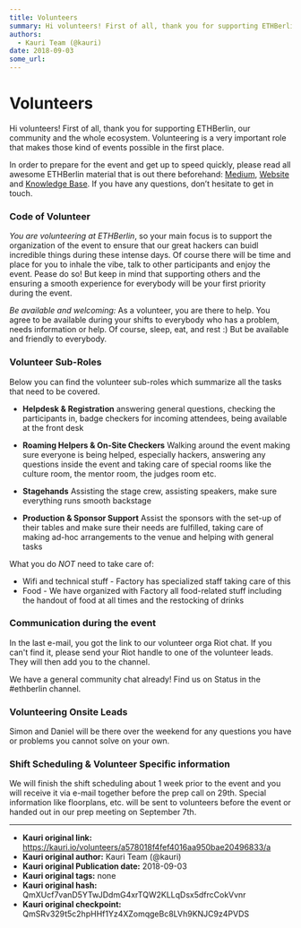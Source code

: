 ```yaml
---
title: Volunteers
summary: Hi volunteers! First of all, thank you for supporting ETHBerlin, our community and the whole ecosystem. Volunteering is a very important role that makes those kind of events possible in the first place. In order to prepare for the event and get up to speed quickly, please read all awesome ETHBerlin material that is out there beforehand- Medium, Website and Knowledge Base. If you have any questions, don’t hesitate to get in touch. Code of Volunteer You are volunteering at ETHBerlin, so your main
authors:
  - Kauri Team (@kauri)
date: 2018-09-03
some_url: 
---
```


# Volunteers


Hi volunteers! 
First of all, thank you for supporting ETHBerlin, our community and the whole ecosystem.
Volunteering is a very important role that makes those kind of events possible in the first place.

In order to prepare for the event and get up to speed quickly, please read all awesome ETHBerlin material that is out there beforehand: [Medium](https://medium.com/ethberlin), [Website](http://ethberlin.com) and [Knowledge Base](https://beta.kauri.io/article/75f1de6eb6c04ababf1aba0213f886a5).
If you have any questions, don’t hesitate to get in touch.

### Code of Volunteer
*You are volunteering at ETHBerlin*, so your main focus is to support the organization of the event to ensure that our great hackers can buidl incredible things during these intense days. Of course there will be time and place for you to inhale the vibe, talk to other participants and enjoy the event. Pease do so! But keep in mind that supporting others and the ensuring a smooth experience for everybody will be your first priority during the event.

*Be available and welcoming:* As a volunteer, you are there to help. You agree to be available during your shifts to everybody who has a problem, needs information or help. Of course, sleep, eat, and rest :) But be available and friendly to everybody.

### Volunteer Sub-Roles
Below you can find the volunteer sub-roles which summarize all the tasks that need to be covered.

- **Helpdesk & Registration** answering general questions, checking the participants in, badge checkers for incoming attendees, being available at the front desk

- **Roaming Helpers & On-Site Checkers** Walking around the event making sure everyone is being helped, especially hackers, answering any questions inside the event and taking care of special rooms like the culture room, the mentor room, the judges room etc.

- **Stagehands** Assisting the stage crew,  assisting speakers, make sure everything runs smooth backstage

- **Production & Sponsor Support** Assist the sponsors with the set-up of their tables and make sure their needs are fulfilled, taking care of making ad-hoc arrangements to the venue and helping with general tasks


What you do *NOT* need to take care of:
- Wifi and technical stuff - Factory has specialized staff taking care of this
- Food - We have organized with Factory all food-related stuff including the handout of food at all times and the restocking of drinks

### Communication during the event

In the last e-mail, you got the link to our volunteer orga Riot chat. If you can't find it, please send your Riot handle to one of the volunteer leads. They will then add you to the channel.

We have a general community chat already! Find us on Status in the #ethberlin channel.

### Volunteering Onsite Leads

Simon and Daniel will be there over the weekend for any questions you have or problems you cannot solve on your own.

### Shift Scheduling & Volunteer Specific information

We will finish the shift scheduling about 1 week prior to the event and you will receive it via e-mail together before the prep call on 29th. Special information like floorplans, etc. will be sent to volunteers before the event or handed out in our prep meeting on September 7th.


---

- **Kauri original link:** https://kauri.io/volunteers/a578018f4fef4016aa950bae20496833/a
- **Kauri original author:** Kauri Team (@kauri)
- **Kauri original Publication date:** 2018-09-03
- **Kauri original tags:** none
- **Kauri original hash:** QmXUcf7vanD5YTwJDdmG4xrTQW2KLLqDsx5dfrcCokVvnr
- **Kauri original checkpoint:** QmSRv329t5c2hpHHf1Yz4XZomqgeBc8LVh9KNJC9z4PVDS



